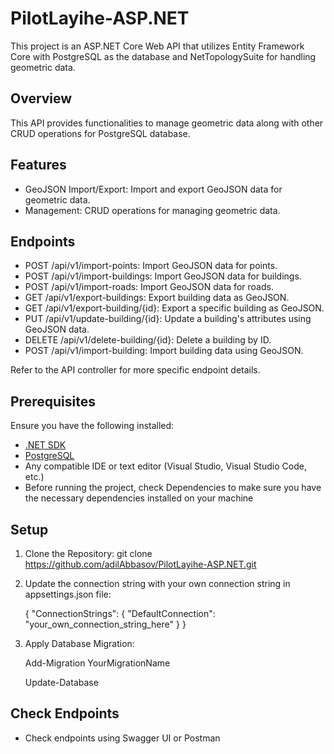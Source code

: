 # PilotLayihe-ASP.NET

This project is an ASP.NET Core Web API that utilizes Entity Framework Core with PostgreSQL as the database and NetTopologySuite for handling geometric data.

## Overview

This API provides functionalities to manage geometric data along with other CRUD operations for PostgreSQL database.

## Features

- GeoJSON Import/Export: Import and export GeoJSON data for geometric data.
- Management: CRUD operations for managing geometric data.

## Endpoints

- POST /api/v1/import-points: Import GeoJSON data for points.
- POST /api/v1/import-buildings: Import GeoJSON data for buildings.
- POST /api/v1/import-roads: Import GeoJSON data for roads.
- GET /api/v1/export-buildings: Export building data as GeoJSON.
- GET /api/v1/export-building/{id}: Export a specific building as GeoJSON.
- PUT /api/v1/update-building/{id}: Update a building's attributes using GeoJSON data.
- DELETE /api/v1/delete-building/{id}: Delete a building by ID.
- POST /api/v1/import-building: Import building data using GeoJSON.

Refer to the API controller for more specific endpoint details.

## Prerequisites

Ensure you have the following installed:

- [.NET SDK](https://dotnet.microsoft.com/download)
- [PostgreSQL](https://www.postgresql.org/download/)
- Any compatible IDE or text editor (Visual Studio, Visual Studio Code, etc.)
- Before running the project, check Dependencies to make sure you have the necessary dependencies installed on your machine

## Setup

1. Clone the Repository:
   git clone https://github.com/adilAbbasov/PilotLayihe-ASP.NET.git

3. Update the connection string with your own connection string in appsettings.json file:
   
   {
      "ConnectionStrings": {
         "DefaultConnection": "your_own_connection_string_here"
      }
   }

4. Apply Database Migration:
   
   Add-Migration YourMigrationName

   Update-Database

## Check Endpoints

- Check endpoints using Swagger UI or Postman
